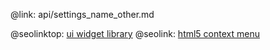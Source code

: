 @link: api/settings_name_other.md

@seolinktop: [ui widget library](https://webix.com)
@seolink: [html5 context menu](https://webix.com/widget/contextmenu/)